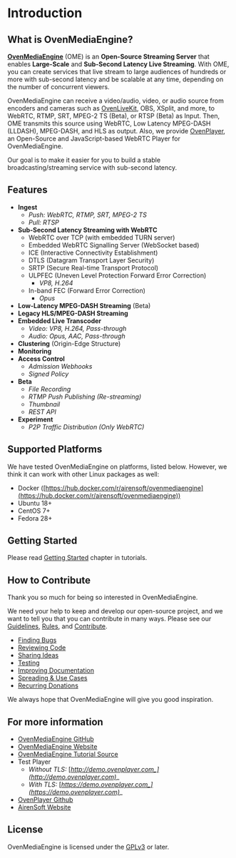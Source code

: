 # Introduction

## What is OvenMediaEngine?

[**OvenMediaEngine**](https://github.com/AirenSoft/OvenMediaEngine) (OME) is an **Open-Source Streaming Server** that enables **Large-Scale** and **Sub-Second Latency Live Streaming**. With OME, you can create services that live stream to large audiences of hundreds or more with sub-second latency and be scalable at any time, depending on the number of concurrent viewers.

OvenMediaEngine can receive a video/audio, video, or audio source from encoders and cameras such as [OvenLiveKit](https://www.ovenmediaengine.com/olk), OBS, XSplit, and more, to WebRTC, RTMP, SRT, MPEG-2 TS (Beta), or RTSP (Beta) as Input. Then, OME transmits this source using WebRTC, Low Latency MPEG-DASH (LLDASH), MPEG-DASH, and HLS as output. Also, we provide [OvenPlayer](https://github.com/AirenSoft/OvenPlayer), an Open-Source and JavaScript-based WebRTC Player for OvenMediaEngine.

Our goal is to make it easier for you to build a stable broadcasting/streaming service with sub-second latency.

## Features

* **Ingest**
  * _Push: WebRTC, RTMP, SRT, MPEG-2 TS_
  * _Pull: RTSP_
* **Sub-Second Latency Streaming with WebRTC**
  * WebRTC over TCP (with embedded TURN server)
  * Embedded WebRTC Signalling Server (WebSocket based)
  * ICE (Interactive Connectivity Establishment)
  * DTLS (Datagram Transport Layer Security)
  * SRTP (Secure Real-time Transport Protocol)
  * ULPFEC (Uneven Level Protection Forward Error Correction)
    * _VP8, H.264_
  * In-band FEC (Forward Error Correction)
    * _Opus_
* **Low-Latency MPEG-DASH Streaming** (Beta)
* **Legacy HLS/MPEG-DASH Streaming**
* **Embedded Live Transcoder**&#x20;
  * _Video: VP8, H.264, Pass-through_
  * _Audio: Opus, AAC, Pass-through_
* **Clustering** (Origin-Edge Structure)
* **Monitoring**
* **Access Control**
  * _Admission Webhooks_
  * _Signed Policy_
* **Beta**
  * _File Recording_
  * _RTMP Push Publishing (Re-streaming)_
  * _Thumbnail_
  * _REST API_
* **Experiment**
  * _P2P Traffic Distribution (Only WebRTC)_

## Supported Platforms

We have tested OvenMediaEngine on platforms, listed below. However, we think it can work with other Linux packages as well:

* Docker ([https://hub.docker.com/r/airensoft/ovenmediaengine](https://hub.docker.com/r/airensoft/ovenmediaengine))
* Ubuntu 18+
* CentOS 7+
* Fedora 28+

## Getting Started

Please read [Getting Started](getting-started.md) chapter in tutorials.

## How to Contribute

Thank you so much for being so interested in OvenMediaEngine.

We need your help to keep and develop our open-source project, and we want to tell you that you can contribute in many ways. Please see our [Guidelines](../CONTRIBUTING.md), [Rules](../CODE\_OF\_CONDUCT.md), and [Contribute](https://www.ovenmediaengine.com/contribute).

* [Finding Bugs](../CONTRIBUTING.md#finding-bugs)
* [Reviewing Code](../CONTRIBUTING.md#reviewing-code)
* [Sharing Ideas](../CONTRIBUTING.md#sharing-ideas)
* [Testing](../CONTRIBUTING.md#testing)
* [Improving Documentation](../CONTRIBUTING.md#improving-documentation)
* [Spreading & Use Cases](../CONTRIBUTING.md#spreading--use-cases)
* [Recurring Donations](../CONTRIBUTING.md#recurring-donations)

We always hope that OvenMediaEngine will give you good inspiration.

## For more information

* [OvenMediaEngine GitHub](https://github.com/AirenSoft/OvenMediaEngine)
* [OvenMediaEngine Website](https://ovenmediaengine.com)
* [OvenMediaEngine Tutorial Source](https://github.com/AirenSoft/OvenMediaEngineDocs)
* Test Player
  * _Without TLS:_ [_http://demo.ovenplayer.com_](http://demo.ovenplayer.com)__
  * _With TLS:_ [_https://demo.ovenplayer.com_](https://demo.ovenplayer.com)__
* [OvenPlayer Github](https://github.com/AirenSoft/OvenPlayer)
* [AirenSoft Website](https://www.airensoft.com)

## License

OvenMediaEngine is licensed under the [GPLv3](../LICENSE) or later.
